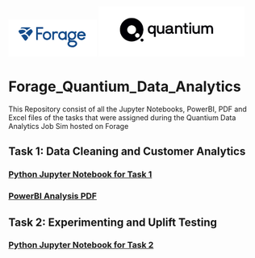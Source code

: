 <p>
<img src="https://github.com/ADVAIT135/Forage_Quantium_Data_Analytics/blob/30935ea965c3572613d088a929ce11cbac980446/Forage.PNG?raw=True" alt="Forage" >
<img src="https://github.com/ADVAIT135/Forage_Quantium_Data_Analytics/blob/30935ea965c3572613d088a929ce11cbac980446/Quantium%20Logo.PNG?raw=true" alt="Quantium" >
</p>

# Forage_Quantium_Data_Analytics
This Repository consist of all the Jupyter Notebooks, PowerBI, PDF and Excel files of the tasks that were assigned during the Quantium Data Analytics Job Sim hosted on Forage

## Task 1: Data Cleaning and Customer Analytics
### [Python Jupyter Notebook for Task 1](https://nbviewer.org/github/ADVAIT135/Forage_Quantium_Data_Analytics/blob/ee71f7ff705a22e69506db29ab82bd80900b06d9/Task%201%3A%20Data%20Preparation%20and%20Customer%20Analytics/Forage%20Quantium%20Data%20Analytics%20Job%20Sim%20Task%201%20-%20Data%20Preparation%20and%20Customer%20Analytics.ipynb)
### [PowerBI Analysis PDF](https://github.com/ADVAIT135/Forage_Quantium_Data_Analytics/blob/30935ea965c3572613d088a929ce11cbac980446/Task%201%3A%20Data%20Preparation%20and%20Customer%20Analytics/Forage%20Quantium%20Data%20Analytics%20Task%201%20Customer%20Analytics.pdf)

## Task 2: Experimenting and Uplift Testing
### [Python Jupyter Notebook for Task 2](https://nbviewer.org/github/ADVAIT135/Forage_Quantium_Data_Analytics/blob/ee97ee8cf19a8827dcfcd80839edd54a3af5ca01/Task%202%20%3A%20Experimenting%20and%20Uplift%20Testing/Forage%20Quantium%20Data%20Analytics%20Job%20Sim%20Task%202%20-%20Experimenting%20and%20Uplift%20Testing.ipynb)
